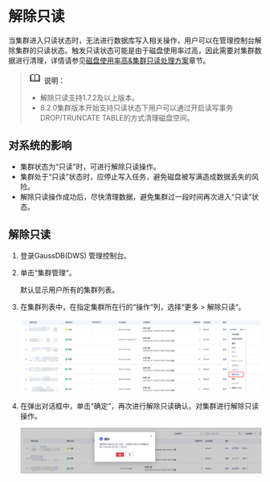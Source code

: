# 解除只读<a name="ZH-CN_TOPIC_0000001455836581"></a>

当集群进入只读状态时，无法进行数据库写入相关操作，用户可以在管理控制台解除集群的只读状态。触发只读状态可能是由于磁盘使用率过高，因此需要对集群数据进行清理，详情请参见[磁盘使用率高&集群只读处理方案](https://support.huaweicloud.com/trouble-dws/dws_09_0031.html#section4)章节。

>![](public_sys-resources/icon-note.gif) **说明：** 
>-   解除只读支持1.7.2及以上版本。
>-   8.2.0集群版本开始支持只读状态下用户可以通过开启读写事务DROP/TRUNCATE TABLE的方式清理磁盘空间。

## 对系统的影响<a name="section1614565113217"></a>

-   集群状态为“只读”时，可进行解除只读操作。
-   集群处于“只读”状态时，应停止写入任务，避免磁盘被写满造成数据丢失的风险。
-   解除只读操作成功后，尽快清理数据，避免集群过一段时间再次进入“只读”状态。

## 解除只读<a name="section9511922183219"></a>

1.  登录GaussDB\(DWS\) 管理控制台。
2.  单击“集群管理“。

    默认显示用户所有的集群列表。

3.  在集群列表中，在指定集群所在行的“操作“列，选择“更多  \>  解除只读“。

    ![](figures/zh-cn_image_0000001405317226.png)

4.  在弹出对话框中，单击“确定”，再次进行解除只读确认，对集群进行解除只读操作。

    ![](figures/zh-cn_image_0000001405477074.png)


